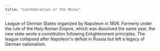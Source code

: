 ```yaml
---
title: "Confederation of the Rhine"
---
```

League of German States organized by Napoleon in 1806. Formerly under the rule of the Holy Roman Empire, which was dissolved the same year, the new state wrote a constitution following Enlightenment principles. The league collapsed after Napoleon's defeat in Russia but left a legacy of German nationalism.

